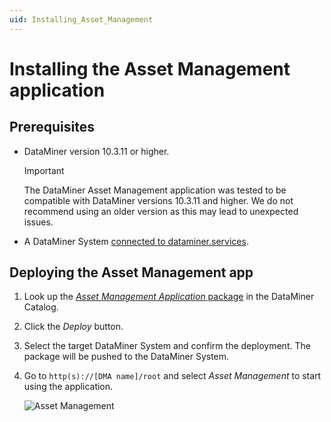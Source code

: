 ```yaml
---
uid: Installing_Asset_Management
---
```


# Installing the Asset Management application

## Prerequisites

- DataMiner version 10.3.11 or higher.

  > [!IMPORTANT]
  > The DataMiner Asset Management application was tested to be compatible with DataMiner versions 10.3.11 and higher. We do not recommend using an older version as this may lead to unexpected issues.

- A DataMiner System [connected to dataminer.services](xref:Connecting_your_DataMiner_System_to_the_cloud).

## Deploying the Asset Management app

1. Look up the [*Asset Management Application* package](https://catalog.dataminer.services/details/package/5159) in the DataMiner Catalog.

1. Click the *Deploy* button.

1. Select the target DataMiner System and confirm the deployment. The package will be pushed to the DataMiner System.

1. Go to `http(s)://[DMA name]/root` and select *Asset Management* to start using the application.

   ![Asset Management](~/user-guide/images/Asset_Management_Icon.png)
